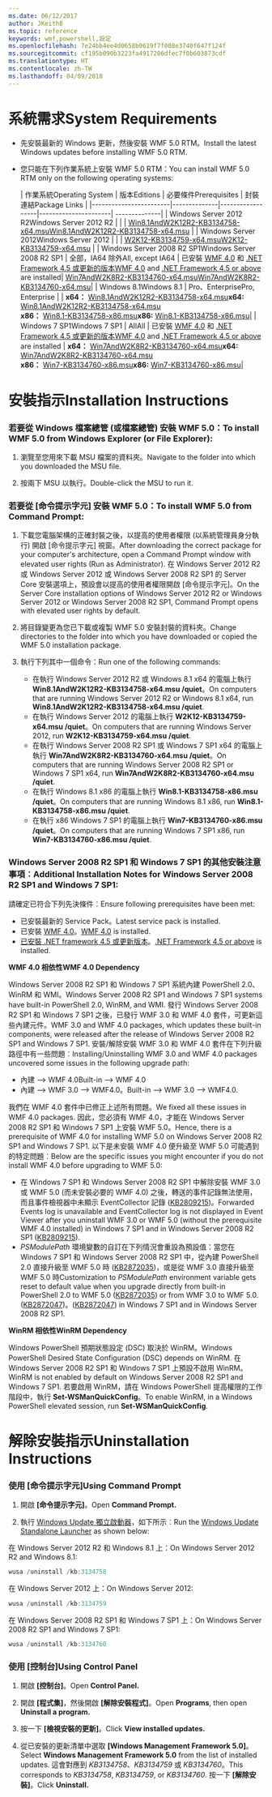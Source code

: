 ```yaml
---
ms.date: 06/12/2017
author: JKeithB
ms.topic: reference
keywords: wmf,powershell,設定
ms.openlocfilehash: 7e24bb4ee4d0658b0619f7f008e3740f647f124f
ms.sourcegitcommit: cf195b090b3223fa4917206dfec7f0b603873cdf
ms.translationtype: HT
ms.contentlocale: zh-TW
ms.lasthandoff: 04/09/2018
---
```

# <a name="system-requirements"></a><span data-ttu-id="5ddf9-102">系統需求</span><span class="sxs-lookup"><span data-stu-id="5ddf9-102">System Requirements</span></span>

- <span data-ttu-id="5ddf9-103">先安裝最新的 Windows 更新，然後安裝 WMF 5.0 RTM。</span><span class="sxs-lookup"><span data-stu-id="5ddf9-103">Install the latest Windows updates before installing WMF 5.0 RTM.</span></span>
- <span data-ttu-id="5ddf9-104">您只能在下列作業系統上安裝 WMF 5.0 RTM：</span><span class="sxs-lookup"><span data-stu-id="5ddf9-104">You can install WMF 5.0 RTM only on the following operating systems:</span></span>

    | <span data-ttu-id="5ddf9-105">作業系統</span><span class="sxs-lookup"><span data-stu-id="5ddf9-105">Operating System</span></span>       | <span data-ttu-id="5ddf9-106">版本</span><span class="sxs-lookup"><span data-stu-id="5ddf9-106">Editions</span></span>         | <span data-ttu-id="5ddf9-107">必要條件</span><span class="sxs-lookup"><span data-stu-id="5ddf9-107">Prerequisites</span></span>        |  <span data-ttu-id="5ddf9-108">封裝連結</span><span class="sxs-lookup"><span data-stu-id="5ddf9-108">Package Links</span></span> |
    |------------------------|--------------|------------------|----------------------| --------------|
    | <span data-ttu-id="5ddf9-109">Windows Server 2012 R2</span><span class="sxs-lookup"><span data-stu-id="5ddf9-109">Windows Server 2012 R2</span></span> |  |  | [<span data-ttu-id="5ddf9-110">Win8.1AndW2K12R2-KB3134758-x64.msu</span><span class="sxs-lookup"><span data-stu-id="5ddf9-110">Win8.1AndW2K12R2-KB3134758-x64.msu</span></span>](http://go.microsoft.com/fwlink/?LinkId=717507) |
    | <span data-ttu-id="5ddf9-111">Windows Server 2012</span><span class="sxs-lookup"><span data-stu-id="5ddf9-111">Windows Server 2012</span></span>    |  |  | [<span data-ttu-id="5ddf9-112">W2K12-KB3134759-x64.msu</span><span class="sxs-lookup"><span data-stu-id="5ddf9-112">W2K12-KB3134759-x64.msu</span></span>](http://go.microsoft.com/fwlink/?LinkId=717506) |
    | <span data-ttu-id="5ddf9-113">Windows Server 2008 R2 SP1</span><span class="sxs-lookup"><span data-stu-id="5ddf9-113">Windows Server 2008 R2 SP1</span></span> | <span data-ttu-id="5ddf9-114">全部，IA64 除外</span><span class="sxs-lookup"><span data-stu-id="5ddf9-114">All, except IA64</span></span> | <span data-ttu-id="5ddf9-115">已安裝 [WMF 4.0](http://www.microsoft.com/en-us/download/details.aspx?id=40855) 和 [.NET Framework 4.5 或更新的版本](https://msdn.microsoft.com/library/5a4x27ek.aspx)</span><span class="sxs-lookup"><span data-stu-id="5ddf9-115">[WMF 4.0](http://www.microsoft.com/en-us/download/details.aspx?id=40855) and [.NET Framework 4.5 or above](https://msdn.microsoft.com/library/5a4x27ek.aspx) are installed</span></span>| [<span data-ttu-id="5ddf9-116">Win7AndW2K8R2-KB3134760-x64.msu</span><span class="sxs-lookup"><span data-stu-id="5ddf9-116">Win7AndW2K8R2-KB3134760-x64.msu</span></span>](http://go.microsoft.com/fwlink/?LinkId=717504)|
    | <span data-ttu-id="5ddf9-117">Windows 8.1</span><span class="sxs-lookup"><span data-stu-id="5ddf9-117">Windows 8.1</span></span> | <span data-ttu-id="5ddf9-118">Pro、Enterprise</span><span class="sxs-lookup"><span data-stu-id="5ddf9-118">Pro, Enterprise</span></span> | | <span data-ttu-id="5ddf9-119">**x64：** [Win8.1AndW2K12R2-KB3134758-x64.msu](http://go.microsoft.com/fwlink/?LinkId=717507)</span><span class="sxs-lookup"><span data-stu-id="5ddf9-119">**x64:**  [Win8.1AndW2K12R2-KB3134758-x64.msu](http://go.microsoft.com/fwlink/?LinkId=717507)</span></span> </br> <span data-ttu-id="5ddf9-120">**x86：** [Win8.1-KB3134758-x86.msu](http://go.microsoft.com/fwlink/?LinkID=717963)</span><span class="sxs-lookup"><span data-stu-id="5ddf9-120">**x86:**  [Win8.1-KB3134758-x86.msu](http://go.microsoft.com/fwlink/?LinkID=717963)</span></span>|
    | <span data-ttu-id="5ddf9-121">Windows 7 SP1</span><span class="sxs-lookup"><span data-stu-id="5ddf9-121">Windows 7 SP1</span></span> | <span data-ttu-id="5ddf9-122">All</span><span class="sxs-lookup"><span data-stu-id="5ddf9-122">All</span></span> | <span data-ttu-id="5ddf9-123">已安裝 [WMF 4.0](http://www.microsoft.com/en-us/download/details.aspx?id=40855) 和 [.NET Framework 4.5 或更新的版本](https://msdn.microsoft.com/library/5a4x27ek.aspx)</span><span class="sxs-lookup"><span data-stu-id="5ddf9-123">[WMF 4.0](http://www.microsoft.com/en-us/download/details.aspx?id=40855) and [.NET Framework 4.5 or above](https://msdn.microsoft.com/library/5a4x27ek.aspx) are installed</span></span> | <span data-ttu-id="5ddf9-124">**x64：** [Win7AndW2K8R2-KB3134760-x64.msu](http://go.microsoft.com/fwlink/?LinkId=717504)</span><span class="sxs-lookup"><span data-stu-id="5ddf9-124">**x64:**  [Win7AndW2K8R2-KB3134760-x64.msu](http://go.microsoft.com/fwlink/?LinkId=717504)</span></span>  </br> <span data-ttu-id="5ddf9-125">**x86：** [Win7-KB3134760-x86.msu](http://go.microsoft.com/fwlink/?LinkID=717962)</span><span class="sxs-lookup"><span data-stu-id="5ddf9-125">**x86:**  [Win7-KB3134760-x86.msu](http://go.microsoft.com/fwlink/?LinkID=717962)</span></span>|

# <a name="installation-instructions"></a><span data-ttu-id="5ddf9-126">安裝指示</span><span class="sxs-lookup"><span data-stu-id="5ddf9-126">Installation Instructions</span></span>

### <a name="to-install-wmf-50-from-windows-explorer-or-file-explorer"></a><span data-ttu-id="5ddf9-127">若要從 Windows 檔案總管 (或檔案總管) 安裝 WMF 5.0：</span><span class="sxs-lookup"><span data-stu-id="5ddf9-127">To install WMF 5.0 from Windows Explorer (or File Explorer):</span></span>

1. <span data-ttu-id="5ddf9-128">瀏覽至您用來下載 MSU 檔案的資料夾。</span><span class="sxs-lookup"><span data-stu-id="5ddf9-128">Navigate to the folder into which you downloaded the MSU file.</span></span>

2. <span data-ttu-id="5ddf9-129">按兩下 MSU 以執行。</span><span class="sxs-lookup"><span data-stu-id="5ddf9-129">Double-click the MSU to run it.</span></span>

### <a name="to-install-wmf-50-from-command-prompt"></a><span data-ttu-id="5ddf9-130">若要從 [命令提示字元] 安裝 WMF 5.0：</span><span class="sxs-lookup"><span data-stu-id="5ddf9-130">To install WMF 5.0 from Command Prompt:</span></span>

1. <span data-ttu-id="5ddf9-131">下載您電腦架構的正確封裝之後，以提高的使用者權限 (以系統管理員身分執行) 開啟 [命令提示字元] 視窗。</span><span class="sxs-lookup"><span data-stu-id="5ddf9-131">After downloading the correct package for your computer's architecture, open a Command Prompt window with elevated user rights (Run as Administrator).</span></span> <span data-ttu-id="5ddf9-132">在 Windows Server 2012 R2 或 Windows Server 2012 或 Windows Server 2008 R2 SP1 的 Server Core 安裝選項上，預設會以提高的使用者權限開啟 [命令提示字元]。</span><span class="sxs-lookup"><span data-stu-id="5ddf9-132">On the Server Core installation options of Windows Server 2012 R2 or Windows Server 2012 or Windows Server 2008 R2 SP1, Command Prompt opens with elevated user rights by default.</span></span>

2. <span data-ttu-id="5ddf9-133">將目錄變更為您已下載或複製 WMF 5.0 安裝封裝的資料夾。</span><span class="sxs-lookup"><span data-stu-id="5ddf9-133">Change directories to the folder into which you have downloaded or copied the WMF 5.0 installation package.</span></span>

3. <span data-ttu-id="5ddf9-134">執行下列其中一個命令：</span><span class="sxs-lookup"><span data-stu-id="5ddf9-134">Run one of the following commands:</span></span>
    - <span data-ttu-id="5ddf9-135">在執行 Windows Server 2012 R2 或 Windows 8.1 x64 的電腦上執行 **Win8.1AndW2K12R2-KB3134758-x64.msu /quiet**。</span><span class="sxs-lookup"><span data-stu-id="5ddf9-135">On computers that are running Windows Server 2012 R2 or Windows 8.1 x64, run **Win8.1AndW2K12R2-KB3134758-x64.msu /quiet**.</span></span>
    - <span data-ttu-id="5ddf9-136">在執行 Windows Server 2012 的電腦上執行 **W2K12-KB3134759-x64.msu /quiet**。</span><span class="sxs-lookup"><span data-stu-id="5ddf9-136">On computers that are running Windows Server 2012, run **W2K12-KB3134759-x64.msu /quiet**.</span></span>
    - <span data-ttu-id="5ddf9-137">在執行 Windows Server 2008 R2 SP1 或 Windows 7 SP1 x64 的電腦上執行 **Win7AndW2K8R2-KB3134760-x64.msu /quiet**。</span><span class="sxs-lookup"><span data-stu-id="5ddf9-137">On computers that are running Windows Server 2008 R2 SP1 or Windows 7 SP1 x64, run **Win7AndW2K8R2-KB3134760-x64.msu /quiet**.</span></span>
    - <span data-ttu-id="5ddf9-138">在執行 Windows 8.1 x86 的電腦上執行 **Win8.1-KB3134758-x86.msu /quiet**。</span><span class="sxs-lookup"><span data-stu-id="5ddf9-138">On computers that are running Windows 8.1 x86, run **Win8.1-KB3134758-x86.msu /quiet**.</span></span>
    - <span data-ttu-id="5ddf9-139">在執行 x86 Windows 7 SP1 的電腦上執行 **Win7-KB3134760-x86.msu /quiet**。</span><span class="sxs-lookup"><span data-stu-id="5ddf9-139">On computers that are running Windows 7 SP1 x86, run **Win7-KB3134760-x86.msu /quiet**.</span></span>

### <a name="additional-installation-notes-for-windows-server-2008-r2-sp1-and-windows-7-sp1"></a><span data-ttu-id="5ddf9-140">Windows Server 2008 R2 SP1 和 Windows 7 SP1 的其他安裝注意事項︰</span><span class="sxs-lookup"><span data-stu-id="5ddf9-140">Additional Installation Notes for Windows Server 2008 R2 SP1 and Windows 7 SP1:</span></span>

<span data-ttu-id="5ddf9-141">請確定已符合下列先決條件︰</span><span class="sxs-lookup"><span data-stu-id="5ddf9-141">Ensure following prerequisites have been met:</span></span>
- <span data-ttu-id="5ddf9-142">已安裝最新的 Service Pack。</span><span class="sxs-lookup"><span data-stu-id="5ddf9-142">Latest service pack is installed.</span></span>
- <span data-ttu-id="5ddf9-143">已安裝 [WMF 4.0](http://www.microsoft.com/en-us/download/details.aspx?id=40855)。</span><span class="sxs-lookup"><span data-stu-id="5ddf9-143">[WMF 4.0](http://www.microsoft.com/en-us/download/details.aspx?id=40855) is installed.</span></span>
- <span data-ttu-id="5ddf9-144">[已安裝 .NET framework 4.5 或更新版本](https://msdn.microsoft.com/library/5a4x27ek.aspx)。</span><span class="sxs-lookup"><span data-stu-id="5ddf9-144">[.NET Framework 4.5 or above](https://msdn.microsoft.com/library/5a4x27ek.aspx) is installed.</span></span>

<span data-ttu-id="5ddf9-145">**WMF 4.0 相依性**</span><span class="sxs-lookup"><span data-stu-id="5ddf9-145">**WMF 4.0 Dependency**</span></span>

<span data-ttu-id="5ddf9-146">Windows Server 2008 R2 SP1 和 Windows 7 SP1 系統內建 PowerShell 2.0、WinRM 和 WMI。</span><span class="sxs-lookup"><span data-stu-id="5ddf9-146">Windows Server 2008 R2 SP1 and Windows 7 SP1 systems have built-in PowerShell 2.0, WinRM, and WMI.</span></span> <span data-ttu-id="5ddf9-147">發行 Windows Server 2008 R2 SP1 和 Windows 7 SP1 之後，已發行 WMF 3.0 和 WMF 4.0 套件，可更新這些內建元件。</span><span class="sxs-lookup"><span data-stu-id="5ddf9-147">WMF 3.0 and WMF 4.0 packages, which updates these built-in components, were released after the release of Windows Server 2008 R2 SP1 and Windows 7 SP1.</span></span> <span data-ttu-id="5ddf9-148">安裝/解除安裝 WMF 3.0 和 WMF 4.0 套件在下列升級路徑中有一些問題︰</span><span class="sxs-lookup"><span data-stu-id="5ddf9-148">Installing/Uninstalling WMF 3.0 and WMF 4.0 packages uncovered some issues in the following upgrade path:</span></span>

- <span data-ttu-id="5ddf9-149">內建 --> WMF 4.0</span><span class="sxs-lookup"><span data-stu-id="5ddf9-149">Built-in --> WMF 4.0</span></span>
- <span data-ttu-id="5ddf9-150">內建 --> WMF 3.0 --> WMF4.0。</span><span class="sxs-lookup"><span data-stu-id="5ddf9-150">Built-in --> WMF 3.0 --> WMF4.0.</span></span>

<span data-ttu-id="5ddf9-151">我們在 WMF 4.0 套件中已修正上述所有問題。</span><span class="sxs-lookup"><span data-stu-id="5ddf9-151">We fixed all these issues in WMF 4.0 packages.</span></span> <span data-ttu-id="5ddf9-152">因此，您必須有 WMF 4.0，才能在 Windows Server 2008 R2 SP1 和 Windows 7 SP1 上安裝 WMF 5.0。</span><span class="sxs-lookup"><span data-stu-id="5ddf9-152">Hence, there is a prerequisite of WMF 4.0 for installing WMF 5.0 on Windows Server 2008 R2 SP1 and Windows 7 SP1.</span></span> <span data-ttu-id="5ddf9-153">以下是未安裝 WMF 4.0 便升級至 WMF 5.0 可能遇到的特定問題︰</span><span class="sxs-lookup"><span data-stu-id="5ddf9-153">Below are the specific issues you might encounter if you do not install WMF 4.0 before upgrading to WMF 5.0:</span></span>

- <span data-ttu-id="5ddf9-154">在 Windows 7 SP1 和 Windows Server 2008 R2 SP1 中解除安裝 WMF 3.0 或 WMF 5.0 (而未安裝必要的 WMF 4.0) 之後，轉送的事件記錄無法使用，而且事件檢視器中未顯示 EventCollector 記錄 ([KB2809215](https://support.microsoft.com/en-us/kb/2809215))。</span><span class="sxs-lookup"><span data-stu-id="5ddf9-154">Forwarded Events log is unavailable and EventCollector log is not displayed in Event Viewer after you uninstall WMF 3.0 or WMF 5.0 (without the prerequisite WMF 4.0 installed) in Windows 7 SP1 and in Windows Server 2008 R2 SP1 ([KB2809215](https://support.microsoft.com/en-us/kb/2809215)).</span></span>
- <span data-ttu-id="5ddf9-155">*PSModulePath* 環境變數的自訂在下列情況會重設為預設值：當您在 Windows 7 SP1 和 Windows Server 2008 R2 SP1 中，從內建 PowerShell 2.0 直接升級至 WMF 5.0 時 ([KB2872035](https://support.microsoft.com/en-us/kb/2872035))，或是從 WMF 3.0 直接升級至 WMF 5.0 時</span><span class="sxs-lookup"><span data-stu-id="5ddf9-155">Customization to *PSModulePath* environment variable gets reset to default value when you upgrade directly from built-in PowerShell 2.0 to WMF 5.0 ([KB2872035](https://support.microsoft.com/en-us/kb/2872035)) or from WMF 3.0 to WMF 5.0.</span></span> <span data-ttu-id="5ddf9-156">([KB2872047](https://support.microsoft.com/en-us/kb/2872047))。</span><span class="sxs-lookup"><span data-stu-id="5ddf9-156">([KB2872047](https://support.microsoft.com/en-us/kb/2872047)) in Windows 7 SP1 and in Windows Server 2008 R2 SP1.</span></span>

<span data-ttu-id="5ddf9-157">**WinRM 相依性**</span><span class="sxs-lookup"><span data-stu-id="5ddf9-157">**WinRM Dependency**</span></span>

<span data-ttu-id="5ddf9-158">Windows PowerShell 預期狀態設定 (DSC) 取決於 WinRM。</span><span class="sxs-lookup"><span data-stu-id="5ddf9-158">Windows PowerShell Desired State Configuration (DSC) depends on WinRM.</span></span> <span data-ttu-id="5ddf9-159">在 Windows Server 2008 R2 SP1 和 Windows 7 SP1 上預設不啟用 WinRM。</span><span class="sxs-lookup"><span data-stu-id="5ddf9-159">WinRM is not enabled by default on Windows Server 2008 R2 SP1 and Windows 7 SP1.</span></span> <span data-ttu-id="5ddf9-160">若要啟用 WinRM，請在 Windows PowerShell 提高權限的工作階段中，執行 **Set-WSManQuickConfig**。</span><span class="sxs-lookup"><span data-stu-id="5ddf9-160">To enable WinRM, in a Windows PowerShell elevated session, run **Set-WSManQuickConfig**.</span></span>

# <a name="uninstallation-instructions"></a><span data-ttu-id="5ddf9-161">解除安裝指示</span><span class="sxs-lookup"><span data-stu-id="5ddf9-161">Uninstallation Instructions</span></span>

### <a name="using-command-prompt"></a><span data-ttu-id="5ddf9-162">使用 [命令提示字元]</span><span class="sxs-lookup"><span data-stu-id="5ddf9-162">Using Command Prompt</span></span>

1.  <span data-ttu-id="5ddf9-163">開啟 **[命令提示字元]**。</span><span class="sxs-lookup"><span data-stu-id="5ddf9-163">Open **Command Prompt.**</span></span>

2.  <span data-ttu-id="5ddf9-164">執行 [Windows Update 獨立啟動器](https://support.microsoft.com/en-us/kb/934307)，如下所示︰</span><span class="sxs-lookup"><span data-stu-id="5ddf9-164">Run the [Windows Update Standalone Launcher](https://support.microsoft.com/en-us/kb/934307) as shown below:</span></span>

<span data-ttu-id="5ddf9-165">在 Windows Server 2012 R2 和 Windows 8.1 上：</span><span class="sxs-lookup"><span data-stu-id="5ddf9-165">On Windows Server 2012 R2 and Windows 8.1:</span></span>
```powershell
wusa /uninstall /kb:3134758
```
<span data-ttu-id="5ddf9-166">在 Windows Server 2012 上：</span><span class="sxs-lookup"><span data-stu-id="5ddf9-166">On Windows Server 2012:</span></span>
```powershell
wusa /uninstall /kb:3134759
```
<span data-ttu-id="5ddf9-167">在 Windows Server 2008 R2 SP1 和 Windows 7 SP1 上：</span><span class="sxs-lookup"><span data-stu-id="5ddf9-167">On Windows Server 2008 R2 SP1 and Windows 7 SP1:</span></span>
```powershell
wusa /uninstall /kb:3134760
```

### <a name="using-control-panel"></a><span data-ttu-id="5ddf9-168">使用 [控制台]</span><span class="sxs-lookup"><span data-stu-id="5ddf9-168">Using Control Panel</span></span>

1.  <span data-ttu-id="5ddf9-169">開啟 **[控制台]**。</span><span class="sxs-lookup"><span data-stu-id="5ddf9-169">Open **Control Panel.**</span></span>

2.  <span data-ttu-id="5ddf9-170">開啟 **[程式集]**，然後開啟 **[解除安裝程式]**。</span><span class="sxs-lookup"><span data-stu-id="5ddf9-170">Open **Programs**, then open **Uninstall a program.**</span></span>

3.  <span data-ttu-id="5ddf9-171">按一下 **[檢視安裝的更新]**。</span><span class="sxs-lookup"><span data-stu-id="5ddf9-171">Click **View installed updates.**</span></span>

4.  <span data-ttu-id="5ddf9-172">從已安裝的更新清單中選取 **[Windows Management Framework 5.0]**。</span><span class="sxs-lookup"><span data-stu-id="5ddf9-172">Select **Windows Management Framework 5.0** from the list of installed updates.</span></span> <span data-ttu-id="5ddf9-173">這會對應到 *KB3134758*、*KB3134759* 或 *KB3134760*。</span><span class="sxs-lookup"><span data-stu-id="5ddf9-173">This corresponds to *KB3134758*, *KB3134759*, or *KB3134760*.</span></span> <span data-ttu-id="5ddf9-174">按一下 **[解除安裝]**。</span><span class="sxs-lookup"><span data-stu-id="5ddf9-174">Click **Uninstall.**</span></span>